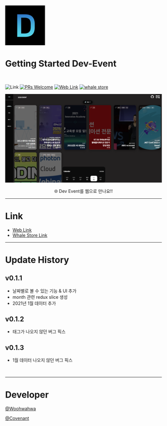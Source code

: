 ![icon](./public/dev-128.png)
# Getting Started Dev-Event

<br />

![Link](https://img.shields.io/badge/building-passing-blue?style=flat-square)
[![PRs Welcome](https://img.shields.io/badge/PRs-welcome-brightgreen.svg?style=flat-square)](https://github.com/brave-people/Dev-Event-Client/pulls)
[![Web Link](https://img.shields.io/badge/Web_Link-0.0.3-blue?style=flat-square)](https://brave-people.github.io/Dev-Event-Client/)
[![whale store](https://img.shields.io/badge/Whale_store-1.0.0-blue?style=flat-square)](https://store.whale.naver.com/detail/peoakdpkgaaddnccepdmgnjghelkdein)


![main](./public/main.png)

<div align=center>
🌐 Dev Event를 웹으로 만나요!!
</div>

------

# Link

- [Web Link](https://brave-people.github.io/Dev-Event-Client/)
- [Whale Store Link](https://store.whale.naver.com/detail/peoakdpkgaaddnccepdmgnjghelkdein)

------

# Update History

## v0.1.1
- 날짜별로 볼 수 있는 기능 & UI 추가
- month 관련 redux slice 생성
- 2021년 1월 데이터 추가

## v0.1.2
- 태그가 나오지 않던 버그 픽스

## v0.1.3
- 1월 데이터 나오지 않던 버그 픽스

<br />

------

# Developer

[@Woohwahwa](https://github.com/Woohwahwa)

[@Covenant](https://github.com/KoEonYack)